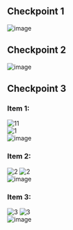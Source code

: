 ## Checkpoint 1
![image](https://user-images.githubusercontent.com/60018973/162672777-30b6f1f2-81e7-46e9-8289-8e772b8f6a19.png)

## Checkpoint 2
![image](https://user-images.githubusercontent.com/60018973/162485621-80f1b82f-9491-4cc1-bd38-9ac11c3b7168.png)

## Checkpoint 3

### Item 1:

![11](https://user-images.githubusercontent.com/60018973/162680584-252e6e52-1b83-4a87-af89-0c4ab77742a1.jpg)<br>
![1](https://user-images.githubusercontent.com/60018973/162680826-5c86985c-c32c-41c5-b9ec-faf5ea503ec5.jpg)<br>
![image](https://user-images.githubusercontent.com/60018973/162681127-9b7fccf0-832d-4d51-9dd4-119f1e1c1a3c.png)

### Item 2:
![2](https://user-images.githubusercontent.com/60018973/162680614-6bc07ad9-f4f5-4d6f-b8e3-b157f082a3f6.png)
![2](https://user-images.githubusercontent.com/60018973/162680881-ecfb446b-fe58-4b26-9246-ff354b612cfc.jpg)<br>
![image](https://user-images.githubusercontent.com/60018973/162681365-d4cd540d-e812-4b4e-bee1-9c3c9b069800.png)

### Item 3:
![3](https://user-images.githubusercontent.com/60018973/162680633-655b2bba-7ebb-47c1-8e4d-272127102053.png)
![3](https://user-images.githubusercontent.com/60018973/162680888-16eea495-4e16-4239-ba6d-139071846ad6.jpg)<br>
![image](https://user-images.githubusercontent.com/60018973/162681295-dde87d8f-da8d-4b28-8bf7-5acc04a125f6.png)

